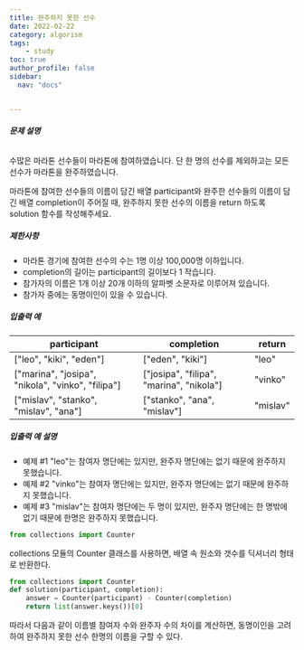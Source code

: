 ```yaml
---
title: 완주하지 못한 선수
date: 2022-02-22
category: algorism
tags:
    - study
toc: true
author_profile: false
sidebar:
  nav: "docs"


---
```


###### **문제 설명**

수많은 마라톤 선수들이 마라톤에 참여하였습니다. 단 한 명의 선수를 제외하고는 모든 선수가 마라톤을 완주하였습니다.

마라톤에 참여한 선수들의 이름이 담긴 배열 participant와 완주한 선수들의 이름이 담긴 배열 completion이 주어질 때, 완주하지 못한 선수의 이름을 return 하도록 solution 함수를 작성해주세요.

##### 제한사항

- 마라톤 경기에 참여한 선수의 수는 1명 이상 100,000명 이하입니다.
- completion의 길이는 participant의 길이보다 1 작습니다.
- 참가자의 이름은 1개 이상 20개 이하의 알파벳 소문자로 이루어져 있습니다.
- 참가자 중에는 동명이인이 있을 수 있습니다.

##### 입출력 예

| participant                              | completion                               | return   |
| ---------------------------------------- | ---------------------------------------- | -------- |
| ["leo", "kiki", "eden"]                  | ["eden", "kiki"]                         | "leo"    |
| ["marina", "josipa", "nikola", "vinko", "filipa"] | ["josipa", "filipa", "marina", "nikola"] | "vinko"  |
| ["mislav", "stanko", "mislav", "ana"]    | ["stanko", "ana", "mislav"]              | "mislav" |

##### 입출력 예 설명

- 예제 #1
  "leo"는 참여자 명단에는 있지만, 완주자 명단에는 없기 때문에 완주하지 못했습니다.
- 예제 #2
  "vinko"는 참여자 명단에는 있지만, 완주자 명단에는 없기 때문에 완주하지 못했습니다.
- 예제 #3
  "mislav"는 참여자 명단에는 두 명이 있지만, 완주자 명단에는 한 명밖에 없기 때문에 한명은 완주하지 못했습니다.

```python
from collections import Counter
```

collections 모듈의 Counter 클래스를 사용하면, 배열 속 원소와 갯수를 딕셔너리 형태로 반환한다.

```python
from collections import Counter
def solution(participant, completion):
    answer = Counter(participant) - Counter(completion)
    return list(answer.keys())[0]
```

따라서 다음과 같이 이름별 참여자 수와 완주자 수의 차이를 계산하면, 동명이인을 고려하여 완주하지 못한 선수 한명의 이름을 구할 수 있다.



